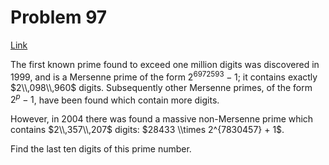 # Problem 97

[Link](https://projecteuler.net/problem=97)

The first known prime found to exceed one million digits was discovered in 1999, and is a Mersenne prime of the form $2^{6972593} - 1$; it contains exactly $2\\,098\\,960$ digits. Subsequently other Mersenne primes, of the form $2^p - 1$, have been found which contain more digits.

However, in 2004 there was found a massive non-Mersenne prime which contains $2\\,357\\,207$ digits: $28433 \\times 2^{7830457} + 1$.

Find the last ten digits of this prime number.